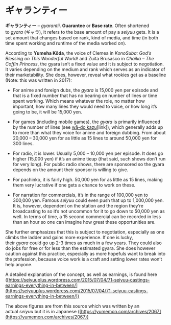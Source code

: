 # ギャランティー

**ギャランティー** – *gyarantii*. **Guarantee** or **Base rate**. Often shortened to *gyara* (ギャラ), it refers to the base amount of pay a *seiyuu* gets. It is a set amount that changes based on rank, kind of media, and time (in both time spent working and runtime of the media worked on).  
  
According to **Yumeha Kōda**, the voice of Clemea in *KonoSuba: God’s Blessing on This Wonderful World!* and Zuita Brusasco in *Chaika – The Coffin Princess*, the gyara isn’t a fixed value and it is subject to negotiation. It varies depending on the medium and rank which serves as an indicator of their marketability. She does, however, reveal what rookies get as a baseline (Note: this was written in 2017):

- For anime and foreign dubs, the *gyara* is 15,000 yen per episode and that is a fixed number that has no bearing on number of lines or time spent working. Which means whatever the role, no matter how important, how many lines they would need to voice, or how long it’s going to be, it will be 15,000 yen.   
    
- For games (including mobile games), the *gyara* is primarily influenced by the number of lines (see [wā-do kazu](https://whimsicaltranslations.wordpress.com/seiyuu-subculture-term-glossary/#wado)[link]), which generally adds up to more than what they voice for anime and foreign dubbing. From about 20,000 – 30,000 yen for as little as 15 lines to around 50,000 yen for 300 lines.  
    
- For radio, it is lower. Usually 5,000 – 10,000 yen per episode. It does go higher (15,000 yen) if it’s an anime tieup (that said, such shows don’t run for very long). For public radio shows, there are sponsored so the gyara depends on the amount their sponsor is willing to give.  
    
- For pachinko, it is fairly high. 50,000 yen for as little as 15 lines, making them very lucrative if one gets a chance to work on these.  
    
- For narration for commercials, it’s in the range of 100,000 yen to 300,000 yen. Famous *seiyuu* could even push that up to 1,000,000 yen. It is, however, dependent on the station and the region they’re broadcasting to so it’s not uncommon for it to go down to 50,000 yen as well. In terms of time, a 15 second commercial can be recorded in less than an hour so one can imagine how great these opportunities are.

She further emphasizes that this is subject to negotiation, especially as one climbs the ladder and gains more experience. If one is lucky, their *gyara* could go up 2-3 times as much in a few years. They could also do jobs for free or for less than the estimated gyara. She does however caution against this practice, especially as more hopefuls want to break into the profession, because voice work is a craft and setting lower rates won’t help anyone.

A detailed explanation of the concept, as well as earnings, is found here ([https://seiyuuplus.wordpress.com/2015/07/04/71-seiyuu-castings-earnings-everything-in-between/](https://seiyuuplus.wordpress.com/2015/07/04/71-seiyuu-castings-earnings-everything-in-between/))  
  
The above figures are from this source which was written by an actual *seiyuu* but it is in Japanese ([https://yumemon.com/archives/2067](https://yumemon.com/archives/2067))
